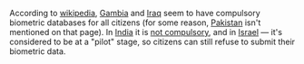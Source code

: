 According to [wikipedia](https://en.wikipedia.org/wiki/Countries_applying_biometrics),
[Gambia](country-gm.html) and [Iraq](country-iq.html) seem to have compulsory
biometric databases for all citizens (for some reason, [Pakistan](country-pk.html)
isn't mentioned on that page).
In [India](country-im.html) it is [not compulsory](https://archive.today/pSsGO), and
in [Israel](country-il.html) &mdash; it's considered to be at a "pilot" stage, so
citizens can still refuse to submit their biometric data.
